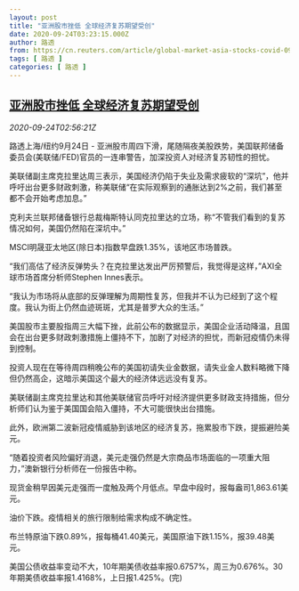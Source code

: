 ```yaml
---
layout: post
title: "亚洲股市挫低 全球经济复苏期望受创"
date: 2020-09-24T03:23:15.000Z
author: 路透
from: https://cn.reuters.com/article/global-market-asia-stocks-covid-0924-idCNKCS26F09L
tags: [ 路透 ]
categories: [ 路透 ]
---
```

<!--1600917795000-->
[亚洲股市挫低 全球经济复苏期望受创](https://cn.reuters.com/article/global-market-asia-stocks-covid-0924-idCNKCS26F09L)
------

<div>
<div><i>2020-09-24T02:56:21Z</i></div><p>路透上海/纽约9月24日 - 亚洲股市周四下滑，尾随隔夜美股跌势，美国联邦储备委员会(美联储/FED)官员的一连串警告，加深投资人对经济复苏韧性的担忧。</p><p>美联储副主席克拉里达周三表示，美国经济仍陷于失业及需求疲软的“深坑”，他并呼吁出台更多财政刺激，称美联储“在实际观察到的通胀达到2%之前，我们甚至都不会开始考虑加息。”</p><p>克利夫兰联邦储备银行总裁梅斯特认同克拉里达的立场，称“不管我们看到的复苏情况如何，美国仍然陷在深坑中。”</p><p>MSCI明晟亚太地区(除日本)指数早盘跌1.35%，该地区市场普跌。</p><p>“我们高估了经济反弹势头？在克拉里达发出严厉预警后，我觉得是这样，”AXI全球市场首席分析师Stephen Innes表示。</p><p>“我认为市场将从底部的反弹理解为周期性复苏，但我并不认为已经到了这个程度。我认为街上仍然血迹斑斑，尤其是普罗大众的生活。”</p><p>美国股市主要股指周三大幅下挫，此前公布的数据显示，美国企业活动降温，且国会在出台更多财政刺激措施上僵持不下，加剧了对经济的担忧，而新冠疫情仍未得到控制。</p><p>投资人现在在等待周四稍晚公布的美国初请失业金数据，请失业金人数料略微下降但仍然高企，这暗示美国这个最大的经济体远远没有复苏。</p><p>美联储副主席克拉里达和其他美联储官员呼吁对经济提供更多财政支持措施，但分析师们认为鉴于美国国会陷入僵持，不大可能很快出台措施。</p><p>此外，欧洲第二波新冠疫情威胁到该地区的经济复苏，拖累股市下跌，提振避险美元。</p><p>“随着投资者风险偏好消退，美元走强仍然是大宗商品市场面临的一项重大阻力，”澳新银行分析师在一份报告中称。</p><p>现货金稍早因美元走强而一度触及两个月低点。早盘中段时，报每盎司1,863.61美元。</p><p>油价下跌。疫情相关的旅行限制给需求构成不确定性。</p><p>布兰特原油下跌0.89%，报每桶41.40美元，美国原油下跌1.15%，报39.48美元。</p><p>美国公债收益率变动不大，10年期美债收益率报0.6757%，周三为0.676%。30年期美债收益率报1.4168%，上日报1.425%。(完)</p>
</div>
